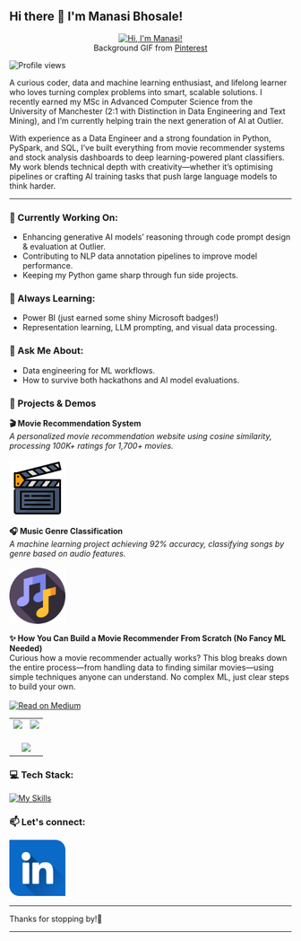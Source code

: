 ## Hi there 👋 I'm Manasi Bhosale!

<!---
<div align="center">

[![Hi, I'm Manasi!](assets/We%20Heart%20It.gif)](https://github.com/ManasiBhosale)  
Background GIF from [Pinterest](https://uk.pinterest.com/pin/1146166174271946288/)
</div>
-->
<div align="center">

[![Hi, I'm Manasi!](assets/Untitled%20design(2).gif)](https://github.com/ManasiBhosale)  
Background GIF from [Pinterest](https://uk.pinterest.com/pin/1146166174271946288/)
</div>



<p align="left">
  <img src="https://komarev.com/ghpvc/?username=ManasiBhosale&style=flat-square&color=blue" alt="Profile views" />
</p>

A curious coder, data and machine learning enthusiast, and lifelong learner who loves turning complex problems into smart, scalable solutions. I recently earned my MSc in Advanced Computer Science from the University of Manchester (2:1 with Distinction in Data Engineering and Text Mining), and I’m currently helping train the next generation of AI at Outlier.

With experience as a Data Engineer and a strong foundation in Python, PySpark, and SQL, I’ve built everything from movie recommender systems and stock analysis dashboards to deep learning-powered plant classifiers. My work blends technical depth with creativity—whether it’s optimising pipelines or crafting AI training tasks that push large language models to think harder.

---

### 🔭 Currently Working On:
- Enhancing generative AI models’ reasoning through code prompt design & evaluation at Outlier.
- Contributing to NLP data annotation pipelines to improve model performance.
- Keeping my Python game sharp through fun side projects.

### 🌱 Always Learning:
- Power BI (just earned some shiny Microsoft badges!)
- Representation learning, LLM prompting, and visual data processing.

### 💬 Ask Me About:
- Data engineering for ML workflows.
- How to survive both hackathons and AI model evaluations.



### 🔗 Projects & Demos

<p>
<strong>🎬 Movie Recommendation System</strong><br>
<em>A personalized movie recommendation website using cosine similarity, processing 100K+ ratings for 1,700+ movies.</em><br><br>
<a href="https://movierecommendation-lxjd.onrender.com/" target="_blank">
  <img src="https://github.com/ManasiBhosale/ManasiBhosale/blob/0a7851d353cedc6cfb19c1e37e2e8b51716a9d6b/assets/movie.png?raw=true" width="100" alt="Movie Icon" />
</a>
</p>

<p>
<strong>🎧 Music Genre Classification</strong><br>
<em>A machine learning project achieving 92% accuracy, classifying songs by genre based on audio features.</em><br><br>
<a href="https://www.kaggle.com/code/manasibhosale/music-genre-classification-accuracy-92" target="_blank">
  <img src="https://github.com/ManasiBhosale/ManasiBhosale/blob/0a7851d353cedc6cfb19c1e37e2e8b51716a9d6b/assets/musical-notes.png?raw=true" width="100" alt="Music Icon" />
</a>
</p>

<p> <strong>✨ How You Can Build a Movie Recommender From Scratch (No Fancy ML Needed)</strong><br> Curious how a movie recommender actually works?
This blog breaks down the entire process—from handling data to finding similar movies—using simple techniques anyone can understand. No complex ML, just clear steps to build your own.
 <br><br> <a href="https://medium.com/@manasibhosale1103/how-you-can-build-a-movie-recommender-from-scratch-no-fancy-ml-needed-dcb0ccaf1159" target="_blank"> <img src="https://img.shields.io/badge/Read%20on-Medium-black?style=for-the-badge&logo=medium" alt="Read on Medium" /> </a> </p>



<!-- GitHub Stats and Streak: Symmetrical side-by-side layout -->
<table align="center">
  <tr>
    <td align="center" valign="top">
      <img src="https://github-readme-stats.vercel.app/api?username=ManasiBhosale&show_icons=true&theme=default_repocard&hide_border=false&count_private=true&include_all_commits=true" />
    </td>
    <td align="center" valign="top">
      <img src="https://nirzak-streak-stats.vercel.app/?user=ManasiBhosale&theme=default_repocard&hide_border=false&include_all_commits=true" />
    </td>
  </tr>
  <tr>
    <td colspan="2" align="center">
      <br/>
      <img src="https://github-readme-stats.vercel.app/api/top-langs/?username=ManasiBhosale&langs_count=10&layout=compact&theme=default_repocard&hide_border=false&count_private=true&include_all_commits=true" />
    </td>
  </tr>
</table>




### 💻 Tech Stack:

[![My Skills](https://skillicons.dev/icons?i=cpp,php,python,html,aws,azure,mysql,postgres,mongodb,flask,tensorflow,pytorch,opencv,anaconda,git,gitlab,bitbucket,vscode,py,pycharm&theme=light)](https://skillicons.dev)



### 📫 Let's connect:
<p align="left">
  <a href="https://www.linkedin.com/in/manasi-bhosale/" target="_blank">
    <img src="https://github.com/ManasiBhosale/ManasiBhosale/blob/662fdb46bf6f1db65dbebe0cf246afeecac6de88/assets/linkedin.png?raw=true" width="100" alt="LinkedIn Profile"/>
  </a>
</p>


---


Thanks for stopping by!🤗


---
<!-- Proudly created with GPRM ( https://gprm.itsvg.in ) -->



